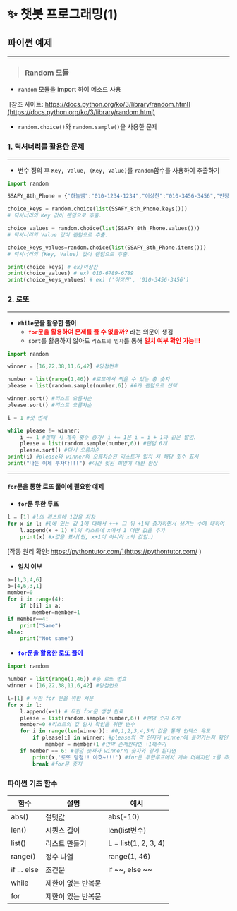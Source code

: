 # ✨ 챗봇 프로그래밍(1)



## 파이썬 예제

***

> ### Random 모듈

- `random` 모듈을 import 하여 메소드 사용

​    [참조 사이트: https://docs.python.org/ko/3/library/random.html](https://docs.python.org/ko/3/library/random.html)

- `random.choice()`와 `random.sample()`을 사용한 문제



### 1. 딕셔너리를 활용한 문제

***

- 변수 정의 후 `Key, Value, (Key, Value)`를 `random`함수를 사용하여 추출하기

```python
import random

SSAFY_8th_Phone = {"하늘쌤":"010-1234-1234","이상찬":"010-3456-3456","반장":"010-6789-6789"}

choice_keys = random.choice(list(SSAFY_8th_Phone.keys()))
# 딕셔너리의 Key 값이 랜덤으로 추출.

choice_values = random.choice(list(SSAFY_8th_Phone.values()))
# 딕셔너리의 Value 값이 랜덤으로 추출.

choice_keys_values=random.choice(list(SSAFY_8th_Phone.items()))
# 딕셔너리의 (Key, Value) 값이 랜덤으로 추출.

print(choice_keys) # ex)이상찬
print(choice_values) # ex) 010-6789-6789
print(choice_keys_values) # ex) ('이상찬', '010-3456-3456')
```



### 2. 로또

***

- **`While`문을 활용한 풀이**
  - <span style="color:red">**`for`문을 활용하여 문제를 풀 수 없을까?**</span> 라는 의문이 생김
  - `sort`를 활용하지 않아도 `리스트의 인자`를 통해 <span style="color:red">**일치 여부 확인 가능!!!**</span>

```python
import random

winner = [16,22,38,11,6,42] #당첨번호

number = list(range(1,46)) #로또에서 찍을 수 있는 총 숫자
please = list(random.sample(number,6)) #6개 랜덤으로 선택

winner.sort() #리스트 오름차순
please.sort() #리스트 오름차순

i = 1 #첫 번째

while please != winner:
    i += 1 #실패 시 계속 횟수 증가/ i += 1은 i = i + 1과 같은 말임.
    please = list(random.sample(number,6)) #랜덤 6개
    please.sort() #다시 오름차순
print(i) #please와 winner의 오름차순된 리스트가 일치 시 해당 횟수 표시
print("나는 이제 부자다!!!") #이건 헛된 희망에 대한 환상
```

***



#### `for`문을 통한 로또 풀이에 필요한 예제

- **`for`문 무한 루프**

```python
l = [1] #l의 리스트에 1값을 저장
for x in l: #l에 있는 값 1에 대해서 +++ 그 뒤 +1씩 증가하면서 생기는 수에 대하여
    l.append(x + 1) #l의 리스트에 x에서 1 더한 값을 추가
    print(x) #x값을 표시(단, x+1이 아니라 x의 값임.)
```

  [작동 원리 확인: https://pythontutor.com/](https://pythontutor.com/ )



- **일치 여부**

```python
a=[1,3,4,6]
b=[4,6,3,1]
member=0
for i in range(4):
    if b[i] in a:
        member=member+1
if member==4:
    print("Same")
else:
    print("Not same")
```



- <span style="color:blue">**`for`문을 활용한 로또 풀이**</span>

```python
import random

number = list(range(1,46)) #총 로또 번호
winner = [16,22,38,11,6,42] #당첨번호

l=[1] # 무한 for 문을 위한 서문
for x in l:
    l.append(x+1) # 무한 for문 생성 완료
    please = list(random.sample(number,6)) #랜덤 숫자 6개
    member=0 #리스트의 값 일치 확인을 위한 변수
    for i in range(len(winner)): #0,1,2,3,4,5의 값을 통해 인덱스 유도
        if please[i] in winner: #please의 각 인자가 winner에 들어가는지 확인
            member = member+1 #만약 존재한다면 +1해주기
    if member == 6: #랜덤 숫자가 winner의 숫자와 같게 된다면
        print(x,'로또 당첨!! 야호~!!!') #for문 무한루프에서 계속 더해지던 x를 추출
        break #for문 중지
```



### 파이썬 기초 함수

| 함수        | 설명               | 예시                 |
| ----------- | ------------------ | -------------------- |
| abs()       | 절댓값             | abs(-10)             |
| len()       | 시퀀스 길이        | len(list변수)        |
| list()      | 리스트 만들기      | L = list(1, 2, 3, 4) |
| range()     | 정수 나열          | range(1, 46)         |
| if ... else | 조건문             | if ~~, else ~~       |
| while       | 제한이 없는 반복문 |                      |
| for         | 제한이 있는 반복문 |                      |


